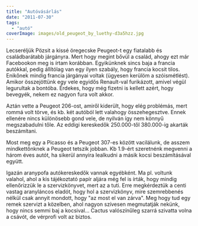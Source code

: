 ```yaml
---
title: "Autóvásárlás"
date: "2011-07-30"
tags: 
  - "autó"
coverImage: images/old_peugeot_by_luethy-d3a5hzz.jpg
---
```


Lecseréljük Pözsit a kissé öregecske Peugeot-t egy fiatalabb és családbarátabb járgányra. Mert hogy megint bővül a család, ahogy ezt már Facebookon meg is írtam korábban. Egyikünknek sincs baja a francia autókkal, pedig állítólag van egy ilyen szabály, hogy francia kocsit tilos. Enikőnek mindig francia járgányai voltak (ügyesen kerülöm a szóismétlést). Amikor összejöttünk egy vele egyidős Renault-val furikázott, amivel végül legurultak a bontóba. Érdekes, hogy még fizetni is kellett azért, hogy bevegyék, nekem ez nagyon fura volt akkor.

Aztán vette a Peugeot 206-ost, amiről kiderült, hogy elég problémás, mert rommá volt törve, és kb. két autóból lett valahogy összehegesztve. Ennek ellenére nincs különösebb gond vele, de nyilván így nem könnyű megszabadulni tőle. Az eddigi kereskedők 250.000-től 380.000-ig akarták beszámítani.

Most meg egy a Picasso és a Peugeot 307-es között vacilálunk, de asszem mindkettőnknek a Peugeot tetszik jobban. Kb 1.9-ért szeretnénk megvenni a három éves autót, ha sikerül annyira lealkudni a másik kocsi beszámításával együtt.

Igazán aranypofa autókereskedők vannak egyébként. Ma pl. voltunk valahol, ahol a kis tájékoztató papír aljára még fel is írták, hogy mindig ellenőrizzük le a szervizkönyvet, mert az a tuti. Erre megkérdeztük a centi vastag aranyláncos eladót, hogy hol a szervizkönyv, mire szemrebbenés nélkül csak annyit mondott, hogy "az most el van zárva". Meg hogy tud egy remek szervizt a közelben, ahol nagyon szívesen megmutatják nekünk, hogy nincs semmi baj a kocsival... Cactus valószínűleg szarrá szivatta volna a csávót, de vérprofi volt az biztos.
